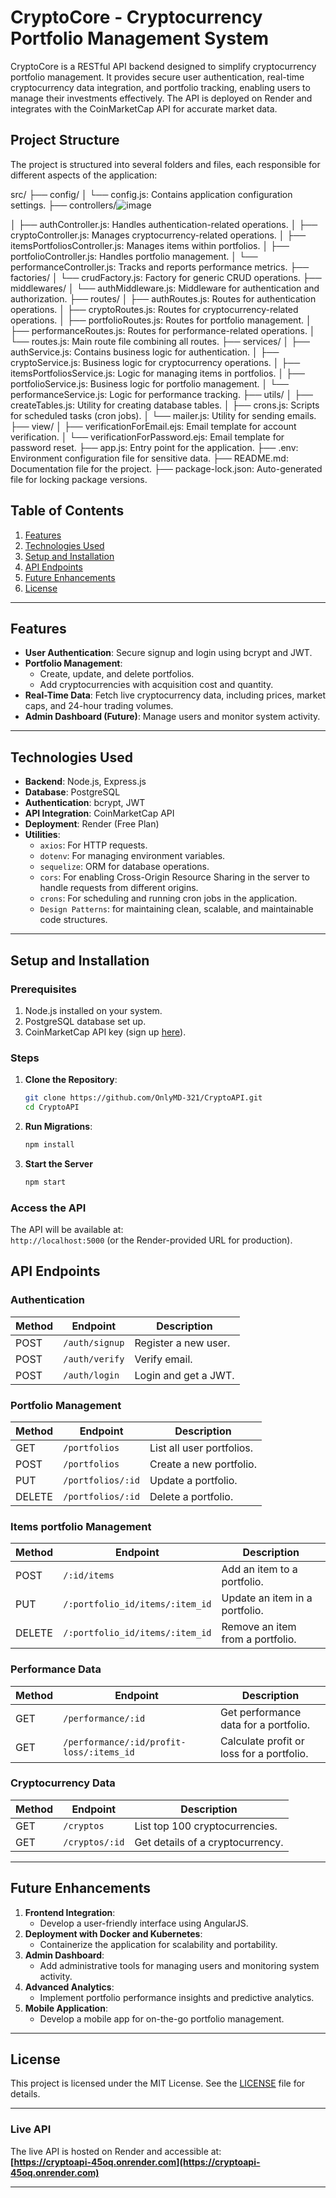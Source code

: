 # **CryptoCore - Cryptocurrency Portfolio Management System**

CryptoCore is a RESTful API backend designed to simplify cryptocurrency portfolio management. It provides secure user authentication, real-time cryptocurrency data integration, and portfolio tracking, enabling users to manage their investments effectively. The API is deployed on Render and integrates with the CoinMarketCap API for accurate market data.

## **Project Structure**
The project is structured into several folders and files, each responsible for different aspects of the application:


src/
├── config/
│ └── config.js: Contains application configuration settings.
├── controllers/![image](https://github.com/user-attachments/assets/bc0f18c6-d67f-4476-9d85-e392ee147834)

│ ├── authController.js: Handles authentication-related operations.
│ ├── cryptoController.js: Manages cryptocurrency-related operations.
│ ├── itemsPortfoliosController.js: Manages items within portfolios.
│ ├── portfolioController.js: Handles portfolio management.
│ └── performanceController.js: Tracks and reports performance metrics.
├── factories/
│ └── crudFactory.js: Factory for generic CRUD operations.
├── middlewares/
│ └── authMiddleware.js: Middleware for authentication and authorization.
├── routes/
│ ├── authRoutes.js: Routes for authentication operations.
│ ├── cryptoRoutes.js: Routes for cryptocurrency-related operations.
│ ├── portfolioRoutes.js: Routes for portfolio management.
│ ├── performanceRoutes.js: Routes for performance-related operations.
│ └── routes.js: Main route file combining all routes.
├── services/
│ ├── authService.js: Contains business logic for authentication.
│ ├── cryptoService.js: Business logic for cryptocurrency operations.
│ ├── itemsPortfoliosService.js: Logic for managing items in portfolios.
│ ├── portfolioService.js: Business logic for portfolio management.
│ └── performanceService.js: Logic for performance tracking.
├── utils/
│ ├── createTables.js: Utility for creating database tables.
│ ├── crons.js: Scripts for scheduled tasks (cron jobs).
│ └── mailer.js: Utility for sending emails.
├── view/
│ ├── verificationForEmail.ejs: Email template for account verification.
│ └── verificationForPassword.ejs: Email template for password reset.
├── app.js: Entry point for the application.
├── .env: Environment configuration file for sensitive data.
├── README.md: Documentation file for the project.
├── package-lock.json: Auto-generated file for locking package versions.


## **Table of Contents**
1. [Features](#features)  
2. [Technologies Used](#technologies-used)  
3. [Setup and Installation](#setup-and-installation)  
4. [API Endpoints](#api-endpoints)  
5. [Future Enhancements](#future-enhancements)  
6. [License](#license)

---

## **Features**
- **User Authentication**: Secure signup and login using bcrypt and JWT.  
- **Portfolio Management**:  
  - Create, update, and delete portfolios.  
  - Add cryptocurrencies with acquisition cost and quantity.  
- **Real-Time Data**: Fetch live cryptocurrency data, including prices, market caps, and 24-hour trading volumes.  
- **Admin Dashboard (Future)**: Manage users and monitor system activity.  

---

## **Technologies Used**
- **Backend**: Node.js, Express.js  
- **Database**: PostgreSQL  
- **Authentication**: bcrypt, JWT  
- **API Integration**: CoinMarketCap API  
- **Deployment**: Render (Free Plan)  
- **Utilities**:  
  - `axios`: For HTTP requests.  
  - `dotenv`: For managing environment variables.  
  - `sequelize`: ORM for database operations.  
  - `cors`: For enabling Cross-Origin Resource Sharing in the server to handle requests from different origins.  
  - `crons`: For scheduling and running cron jobs in the application.  
  - `Design Patterns`: for maintaining clean, scalable, and maintainable code structures.  

---

## **Setup and Installation**

### **Prerequisites**
1. Node.js installed on your system.  
2. PostgreSQL database set up.  
3. CoinMarketCap API key (sign up [here](https://coinmarketcap.com/api/)).  

### **Steps**
1. **Clone the Repository**:
   ```bash
   git clone https://github.com/OnlyMD-321/CryptoAPI.git
   cd CryptoAPI
   ```
2.  **Run Migrations**:
    ```bash
    npm install
    ```
3. **Start the Server**
    ```bash
    npm start
    ```
### **Access the API**
The API will be available at:  
`http://localhost:5000` (or the Render-provided URL for production).


   ## **API Endpoints**

### **Authentication**
| Method | Endpoint          | Description              |
|--------|-------------------|--------------------------|
| POST   | `/auth/signup`    | Register a new user.     |
| POST   | `/auth/verify`    | Verify email.           |
| POST   | `/auth/login`     | Login and get a JWT.     |

### **Portfolio Management**
| Method | Endpoint               | Description                       |
|--------|-------------------------|-----------------------------------|
| GET    | `/portfolios`          | List all user portfolios.         |
| POST   | `/portfolios`          | Create a new portfolio.           |
| PUT    | `/portfolios/:id`      | Update a portfolio.               |
| DELETE | `/portfolios/:id`      | Delete a portfolio.               |

### **Items portfolio Management**
| Method | Endpoint                          | Description                       |
|--------|------------------------------------|-----------------------------------|
| POST   | `/:id/items`                      | Add an item to a portfolio.       |
| PUT    | `/:portfolio_id/items/:item_id`   | Update an item in a portfolio.    |
| DELETE | `/:portfolio_id/items/:item_id`   | Remove an item from a portfolio.  |

### **Performance Data**
| Method | Endpoint                                      | Description                                   |
|--------|-----------------------------------------------|------------------------------------------------|
| GET    | `/performance/:id`                               | Get performance data for a portfolio.      |
| GET    | `/performance/:id/profit-loss/:items_id`         | Calculate profit or loss for a portfolio.  |

### **Cryptocurrency Data**
| Method | Endpoint            | Description                        |
|--------|----------------------|------------------------------------|
| GET    | `/cryptos`          | List top 100 cryptocurrencies.    |
| GET    | `/cryptos/:id`      | Get details of a cryptocurrency.  |

---

## **Future Enhancements**
1. **Frontend Integration**:
   - Develop a user-friendly interface using AngularJS.
2. **Deployment with Docker and Kubernetes**:
   - Containerize the application for scalability and portability.
3. **Admin Dashboard**:
   - Add administrative tools for managing users and monitoring system activity.
4. **Advanced Analytics**:
   - Implement portfolio performance insights and predictive analytics.
5. **Mobile Application**:
   - Develop a mobile app for on-the-go portfolio management.

---

## **License**
This project is licensed under the MIT License. See the [LICENSE](LICENSE) file for details.

---

### **Live API**
The live API is hosted on Render and accessible at:  
**[https://cryptoapi-45oq.onrender.com](https://cryptoapi-45oq.onrender.com)**

---

